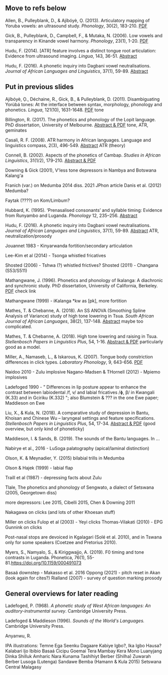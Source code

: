 ## Move to refs below

Allen, B., Pulleyblank, D., & Ajíbóyè, Ọ. (2013). Articulatory mapping of Yoruba vowels: an ultrasound study. *Phonology*, 30(2), 183-210. <a href="https://ir.unilag.edu.ng/handle/123456789/2016">PDF</a>

Gick, B., Pulleyblank, D., Campbell, F., & Mutaka, N. (2006). Low vowels and transparency in Kinande vowel harmony. *Phonology*, 23(1), 1-20. <a href="https://www.researchgate.net/profile/Douglas-Pulleyblank/publication/231788585_Low_vowels_and_transparency_in_Kinande_vowel_harmony/links/0deec536d70d2b816c000000/Low-vowels-and-transparency-in-Kinande-vowel-harmony.pdf">PDF</a>

Hudu, F. (2014). [ATR] feature involves a distinct tongue root articulation: Evidence from ultrasound imaging. *Lingua*, 143, 36-51. <a href="https://doi.org/10.1016/j.lingua.2013.12.009">Abstract</a>

Hudu, F. (2016). A phonetic inquiry into Dagbani vowel neutralisations. *Journal of African Languages and Linguistics*, 37(1), 59-89. <a href="https://doi.org/10.1515/jall-2016-0002">Abstract</a>


## Put in previous slides

Ajíbóyè, Ọ., Déchaine, R., Gick, B., & Pulleyblank, D. (2011). Disambiguating Yorùbá tones: At the interface between syntax, morphology, phonology and phonetics. *Lingua*, 121(10), 1631-1648. <a href="https://ir.unilag.edu.ng/bitstream/handle/123456789/8793/Disambiguating_Yoruba_tones_At_the_inter.pdf?sequence=1">PDF</a> tone

Billington, R. (2017). The phonetics and phonology of the Lopit language. PhD dissertation, University of Melbourne. <a href="http://hdl.handle.net/11343/192353">Abstract & PDF</a> tone, ATR, geminates

Casali, R. F. (2008). ATR harmony in African languages. Language and linguistics compass, 2(3), 496-549. <a href="https://doi.org/10.1111/j.1749-818X.2008.00064.x">Abstract</a> ATR (theory)

Connell, B. (2002). Aspects of the phonetics of Cambap. *Studies in African Linguistics*, 31(1/2), 179-210. <a href="https://journals.flvc.org/sal/article/view/107350">Abstract & PDF</a>

Downing & Gick (2001), V'less tone depressors in Nambya and Botswana Kalang'a 

Franich (var.) on Medumba
2014 diss.
2021 JPhon article
Danis et al. (2012) Medumba?

Faytak (????) on Kom/Limbum?


Hubbard, K. (1995). ‘Prenasalised consonants’ and syllable timing: Evidence from Runyambo and Luganda. *Phonology* 12, 235–256. <a href="https://doi.org/10.1017/S0952675700002487">Abstract</a>

Hudu, F. (2016). A phonetic inquiry into Dagbani vowel neutralisations. *Journal of African Languages and Linguistics*, 37(1), 59-89. <a href="https://doi.org/10.1515/jall-2016-0002">Abstract</a> ATR, neutralization/prosody

Jouannet 1983 - Kinyarwanda fortition/secondary articulation

Lee-Kim et al (2014) - Tsonga whistled fricatives

Shosted (2006) - Tshwa (?) whistled frictives?
Shosted (2011) - Changana (S53/S511)

Mathangwane, J. (1996). Phonetics and phonology of Ikalanga: A diachronic and synchronic study. PhD dissertation, University of California, Berkeley. <a href="https://www.proquest.com/docview/304307079?accountid=14169">PDF</a> check link

Mathangwane (1999) - iKalanga \*kw as [pk], more fortition

Mathes, T. & Chebanne, A. (2018). An SS ANOVA (Smoothing Spline Analysis of Variance) study of high tone lowering in Tsua. *South African Journal of African Languages*, 38(2), 137-148. <a href="https://doi.org/10.1080/02572117.2018.1463701">Abstract</a> maybe too complicated.

Mathes, T. & Chebanne, A. (2018). High tone lowering and raising in Tsua. *Stellenbosch Papers in Linguistics Plus*, 54, 1-16. <a href="https://www.ajol.info/index.php/splp/article/view/184478">Abstract & PDF</a> particularly good as a model.

Miller, A., Namaseb, L., & Iskarous, K. (2007). Tongue body constriction differences in click types. *Laboratory Phonology*, 9, 643-656. <a href="http://citeseerx.ist.psu.edu/viewdoc/download?doi=10.1.1.135.2851&rep=rep1&type=pdf">PDF</a> 

Naidoo 2010 - Zulu implosive
Nagano-Madsen & THornell (2012) - Mpiemo implosives

Ladefoged 1990 - " Differences in lip posture appear to enhance the contrast between labiodental /f, v/ and
labial fricatives /ɸ, β/ in Kwangali (K.33) and in Gciriku (K.332) "; also Blumstein & ??? in the one Ewe paper; Maddieson on Ewe

Liu, X., & Kula, N. (2018). A comparative study of depression in Bantu, Khoisan and Chinese Wu – laryngeal settings and feature specifications. *Stellenbosch Papers in Linguistics Plus*, 54, 17-34. <a href="https://www.ajol.info/index.php/splp/article/view/184479">Abstract & PDF</a> (good overview, but only kind of phoneticky)

Maddieson, I. & Sands, B. (2019). The sounds of the Bantu languages. In ... <a href="https://www.researchgate.net/profile/Bonny-Sands/publication/323369007_The_sounds_of_the_Bantu_languages/links/5a906c28aca2721405622bfb/The-sounds-of-the-Bantu-languages.pdf"></a>

Nabirye et al., 2016 - LuSoga palatography (apical/laminal distinction)

Olson, K. & Meynadier, Y. (2015) bilabial trills in Medumba

Olson & Hajek (1999) - labial flap

Traill et al (1987) - depressing facts about Zulu

Tlale, The phonetics and phonology of Sengwato, a dialect of Setswana (2005, Georgetown diss)

more depressors: Lee 2015, Cibelli 2015, Chen & Downing 2011

Nakagawa on clicks (and lots of other Khoesan stuff)

Miller on clicks
Fulop et al (2003) - Yeyi clicks
Thomas-Vilakati (2010) - EPG
Gunnink on clicks

Post-nasal stops are
devoiced in Kgalagari (Solé et al. 2010), and in Tswana only for some speakers (Coetzee and Pretorius 2010). 

Myers, S., Namyalo, S., & Kiriggwajjo, A. (2019). F0 timing and tone contrasts in Luganda. Phonetica, 76(1), 55-81.https://doi.org/10.1159/000491073


Basaá downstep - Makasso et al. 2016
Oppong (2021) - pitch reset in Akan (look again for cites?)
Rialland (2007) - survey of question marking prosody

## General overviews for later reading

Ladefoged, P. (1968). *A phonetic study of West African languages: An auditory-instrumental survey*. Cambridge University Press.

Ladefoged & Maddieson (1996). *Sounds of the World's Languages.* Cambridge University Press.

Anyanwu, R.

IPA illustrations: 
Temne
Ega
Seenku
Dagaare
Kabiye
Igbo?, Ika Igbo
Hausa?
Kalabari Ijo
Ibibio
Basaá
Cicipu
Goemai
Tera
Mambay
Kera
Mono
Luanyjang Dinka
Shilluk
Amharic
Nara
Kunama
Tashlhiyt Berber (Shilha)
Zuwarah Berber
Lusoga (Lutenga)
Sandawe
Bemba (Hamann & Kula 2015)
Setswana
Central Malagasy

